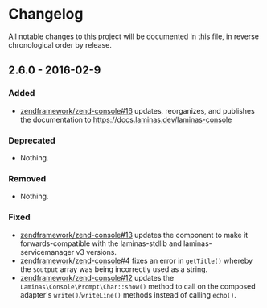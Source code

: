 # Changelog

All notable changes to this project will be documented in this file, in reverse chronological order by release.

## 2.6.0 - 2016-02-9

### Added

- [zendframework/zend-console#16](https://github.com/zendframework/zend-console/pull/16) updates,
  reorganizes, and publishes the documentation to
  https://docs.laminas.dev/laminas-console

### Deprecated

- Nothing.

### Removed

- Nothing.

### Fixed

- [zendframework/zend-console#13](https://github.com/zendframework/zend-console/pull/13) updates the
  component to make it forwards-compatible with the laminas-stdlib and
  laminas-servicemanager v3 versions.
- [zendframework/zend-console#4](https://github.com/zendframework/zend-console/pull/4) fixes an error in
  `getTitle()` whereby the `$output` array was being incorrectly used as a
  string.
- [zendframework/zend-console#12](https://github.com/zendframework/zend-console/pull/12) updates the
  `Laminas\Console\Prompt\Char::show()` method to call on the composed adapter's
  `write()`/`writeLine()` methods instead of calling `echo()`.
